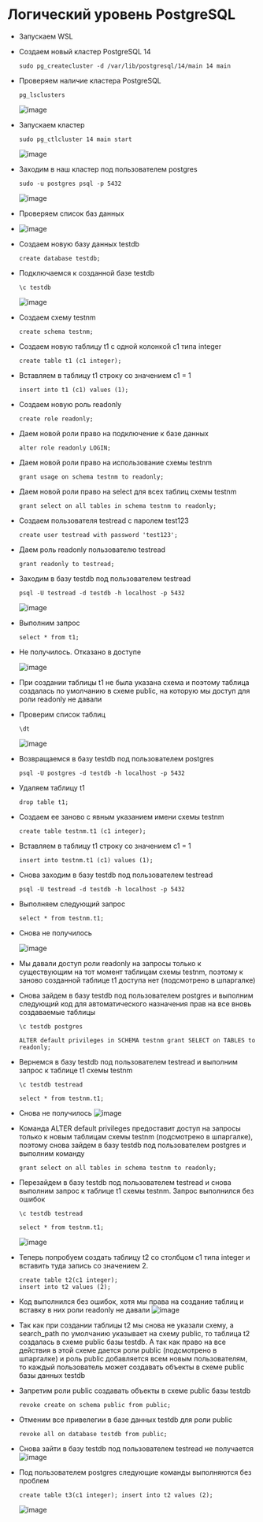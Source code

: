 
# Логический уровень PostgreSQL
* Запускаем WSL
* Создаем новый кластер PostgreSQL 14
  ```
  sudo pg_createcluster -d /var/lib/postgresql/14/main 14 main
  ```
* Проверяем наличие кластера PostgreSQL
  ```
  pg_lsclusters
  ```
  ![image](https://github.com/user-attachments/assets/fd4d1ef2-95b9-4f3f-b870-a6df46b3d9ec)

* Запускаем кластер
  ```
  sudo pg_ctlcluster 14 main start
  ```
  ![image](https://github.com/user-attachments/assets/15ce4ae5-a822-418f-a62d-1fefdb75845d)
* Заходим в наш кластер под пользователем postgres
  ```
  sudo -u postgres psql -p 5432
  ```
  ![image](https://github.com/user-attachments/assets/3a6b70cd-d332-4ac5-8b62-69c4483848fc)
* Проверяем список баз данных
* 
  ![image](https://github.com/user-attachments/assets/50ef9fa1-8dd5-411a-b4a6-46a88a1bf2d6)
* Создаем новую базу данных testdb
  ```
  create database testdb;
  ```
* Подключаемся к созданной базе testdb
  ```
  \c testdb
  ```
  ![image](https://github.com/user-attachments/assets/422c22c7-0b87-49b4-b18b-2142662de940)
* Создаем схему testnm
  ```
  create schema testnm;
  ```
* Создаем новую таблицу t1 с одной колонкой c1 типа integer
  ```
  create table t1 (c1 integer);
  ```
* Вставляем в таблицу t1 строку со значением c1 = 1
  ```
  insert into t1 (c1) values (1);
  ```
* Создаем новую роль readonly
  ```
  create role readonly;
  ```
* Даем новой роли право на подключение к базе данных
  ```
  alter role readonly LOGIN;
  ```
* Даем новой роли право на использование схемы testnm
  ```
  grant usage on schema testnm to readonly;
  ```
* Даем новой роли право на select для всех таблиц схемы testnm
  ```
  grant select on all tables in schema testnm to readonly;
  ```
* Создаем пользователя testread с паролем test123
  ```
  create user testread with password 'test123';
  ```
* Даем роль readonly пользователю testread
  ```
  grant readonly to testread;
  ```
* Заходим в базу testdb под пользователем testread
  ```
  psql -U testread -d testdb -h localhost -p 5432
  ```
  ![image](https://github.com/user-attachments/assets/fa13f262-e041-4c0b-888d-c3515fb1d547)

* Выполним запрос
  ```
  select * from t1;
  ```
* Не получилось. Отказано в доступе
  
  ![image](https://github.com/user-attachments/assets/c9d67ef4-40c9-4f4f-935f-0a86700e300a)

* При создании таблицы t1 не была указана схема и поэтому таблица создалась по умолчанию в схеме public, на которую мы доступ для роли readonly не давали
* Проверим список таблиц
  ```
  \dt
  ```
  ![image](https://github.com/user-attachments/assets/68078f6b-debc-4dfb-b77b-657a987952a7)

* Возвращаемся в базу testdb под пользователем postgres
  ```
  psql -U postgres -d testdb -h localhost -p 5432
  ```
* Удаляем таблицу t1
  ```
  drop table t1;
  ```
* Создаем ее заново с явным указанием имени схемы testnm
  ```
  create table testnm.t1 (c1 integer);
  ```
* Вставляем в таблицу t1 строку со значением c1 = 1
  ```
  insert into testnm.t1 (c1) values (1);
  ```
* Снова заходим в базу testdb под пользователем testread
  ```
  psql -U testread -d testdb -h localhost -p 5432
  ```
* Выполняем следующий запрос
  ```
  select * from testnm.t1;
  ```
* Снова не получилось
  
  ![image](https://github.com/user-attachments/assets/d714c971-3712-4e53-abb4-7d1cf5a2d11a)

* Мы давали доступ роли readonly на запросы только к существующим на тот момент таблицам схемы testnm, поэтому к заново созданной таблице t1 доступа нет (подсмотрено в шпаргалке)
* Снова зайдем в базу testdb под пользователем postgres и выполним следующий код для автоматического назначения прав на все вновь создаваемые таблицы
  ```
  \c testdb postgres

  ALTER default privileges in SCHEMA testnm grant SELECT on TABLES to readonly; 
  ```
* Вернемся в базу testdb под пользователем testread и выполним запрос к таблице t1 схемы testnm
  ```
  \c testdb testread

  select * from testnm.t1;
  ```
* Снова не получилось
  ![image](https://github.com/user-attachments/assets/7d917e36-c8eb-4957-8c27-1138b667875f)
* Команда ALTER default privileges предоставит доступ на запросы только к новым таблицам схемы testnm (подсмотрено в шпаргалке), поэтому снова зайдем в базу testdb под пользователем postgres и выполним команду
  ```
  grant select on all tables in schema testnm to readonly;
  ```
* Перезайдем в базу testdb под пользователем testread и снова выполним запрос к таблице t1 схемы testnm. Запрос выполнился без ошибок
  ```
  \c testdb testread

  select * from testnm.t1;
  ```
  ![image](https://github.com/user-attachments/assets/8fdec72f-301c-4e97-b61d-d209d85b88ef)

* Теперь попробуем создать таблицу t2 со столбцом c1 типа integer и вставить туда запись со значением 2.
  ```
  create table t2(c1 integer);
  insert into t2 values (2);
  ```
* Код выполнился без ошибок, хотя мы права на создание таблиц и вставку в них роли readonly не давали
  ![image](https://github.com/user-attachments/assets/e85579fd-c5dc-490d-aa06-7cb358d29582)

* Так как при создании таблицы t2 мы снова не указали схему, а search_path по умолчанию указывает на схему public, то таблица t2 создалась в схеме public базы testdb.
  А так как право на все действия в этой схеме дается роли public (подсмотрено в шпаргалке) и роль public добавляется всем новым пользователям, то каждый пользователь может создавать объекты в схеме public базы данных 
  testdb
* Запретим роли public создавать объекты в схеме public базы testdb
  ```
  revoke create on schema public from public; 
  ```
* Отменим все привелегии в базе данных testdb для роли public
  ```
  revoke all on database testdb from public;
  ```
* Снова зайти в базу testdb под пользователем testread не получается
  ![image](https://github.com/user-attachments/assets/4029e16e-68e1-4a03-8216-ed2e4ccefa09)
* Под пользователем postgres следующие команды выполняются без проблем
  ```
  create table t3(c1 integer); insert into t2 values (2);
  ```
  ![image](https://github.com/user-attachments/assets/651ef726-ed53-4a0c-8ed6-b34216a46e0f)

